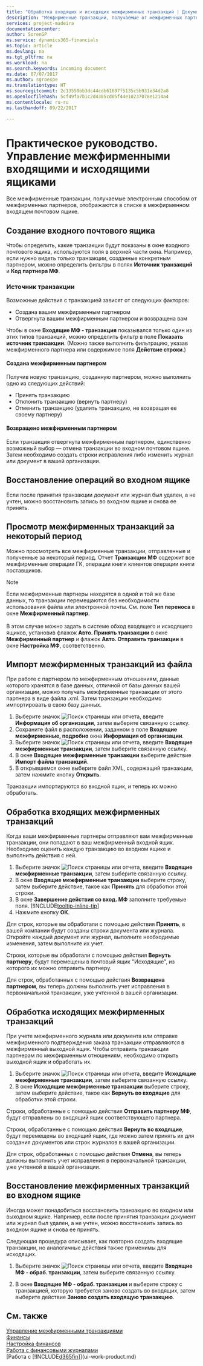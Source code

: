 ```yaml
---
title: "Обработка входящих и исходящих межфирменных транзакций | Документы Майкрософт"
description: "Межфирменные транзакции, получаемые от межфирменных партнеров, отображаются в списке во входящем межфирменном ящике, где их можно обрабатывать вручную или автоматически."
services: project-madeira
documentationcenter: 
author: SorenGP
ms.service: dynamics365-financials
ms.topic: article
ms.devlang: na
ms.tgt_pltfrm: na
ms.workload: na
ms.search.keywords: incoming document
ms.date: 07/07/2017
ms.author: sgroespe
ms.translationtype: HT
ms.sourcegitcommit: 2c13559bb3dc44cdb61697f5135c5b931e34d2a8
ms.openlocfilehash: 5cf49fa7b1c2d4385cd05f44e10237078e1214a4
ms.contentlocale: ru-ru
ms.lasthandoff: 09/22/2017

---
```

# <a name="how-to-manage-the-intercompany-inbox-and-outbox"></a>Практическое руководство. Управление межфирменными входящими и исходящими ящиками
Все межфирменные транзакции, получаемые электронным способом от межфирменных партнеров, отображаются в списке в межфирменном входящем почтовом ящике.  

## <a name="organizing-the-inbox"></a>Создание входного почтового ящика  
 Чтобы определить, какие транзакции будут показаны в окне входного почтового ящика, используются поля в верхней части окна. Например, если нужно видеть только транзакции, созданные конкретным партнером, можно определить фильтры в полях **Источник транзакций** и **Код партнера МФ**.  

### <a name="transaction-source"></a>Источник транзакции  
Возможные действия с транзакцией зависят от следующих факторов:  

- Создана вашим межфирменным партнером  
- Отвергнута вашим межфирменным партнером и возвращена вам  

Чтобы в окне **Входящие МФ - транзакция** показывался только один из этих типов транзакций, можно определить фильтр в поле **Показать источник транзакции**. (Можно также выполнить фильтрацию, указав межфирменного партнера или содержимое поля **Действие строки**.)  

#### <a name="created-by-intercompany-partner"></a>Создана межфирменным партнером  
 Получив новую транзакцию, созданную партнером, можно выполнить одно из следующих действий:

- Принять транзакцию  
- Отклонить транзакцию (вернуть партнеру)  
- Отменить транзакцию (удалить транзакцию, не возвращая ее своему партнеру)  

#### <a name="returned-from-intercompany-partner"></a>Возвращено межфирменным партнером  
 Если транзакция отвергнута межфирменным партнером, единственно возможный выбор — отмена транзакции во входном почтовом ящике. Затем необходимо создать строки исправления либо изменить журнал или документ в вашей организации.  

## <a name="re-creating-inbox-entries"></a>Восстановление операций во входном ящике  
 Если после принятия транзакции документ или журнал был удален, а не учтен, можно восстановить запись во входном ящике и снова ее принять.  

## <a name="getting-an-overview-of-intercompany-transactions-for-a-period"></a>Просмотр межфирменных транзакций за некоторый период  
 Можно просмотреть все межфирменные транзакции, отправленные и полученные за некоторый период. Отчет **Транзакции МФ** содержит все межфирменные операции ГК, операции книги клиентов операции книги поставщиков.

 > [!NOTE]  
 > Если межфирменные партнеры находятся в одной и той же базе данных, то транзакции перемещаются без необходимости использования файла или электронной почты. См. поле **Тип переноса** в окне **Межфирменный партнер**. <br /><br />
В этом случае можно задать в системе обход входящего и исходящего ящиков, установив флажок **Авто. Принять транзакции** в окне **Межфирменный партнер** и флажок **Авто. Отправить транзакции** в окне **Настройка МФ**, соответственно.

## <a name="to-import-intercompany-transactions-from-a-file"></a>Импорт межфирменных транзакций из файла  
При работе с партнером по межфирменным отношениям, данные которого хранятся в базе данных, отличной от базы данных вашей организации, можно получать межфирменные транзакции от этого партнера в виде файла .xml. Затем транзакции необходимо импортировать в свою базу данных.  

1.  Выберите значок ![Поиск страницы или отчета](media/ui-search/search_small.png "Значок поиска страницы или отчета"), введите **Информация об организации**, затем выберите связанную ссылку.
2. Сохраните файл в расположении, заданном в поле **Входящие межфирменные, подробно** окна **Информация об организации**.  
3. Выберите значок ![Поиск страницы или отчета](media/ui-search/search_small.png "Значок поиска страницы или отчета"), введите **Входящие межфирменные транзакции**, затем выберите связанную ссылку.
4. В окне **Входящие межфирменные транзакции** выберите действие **Импорт файла транзакций**.  
5. В открывшемся окне выберите файл XML, содержащий транзакции, затем нажмите кнопку **Открыть**.  

Транзакции импортируются во входной ящик, и теперь их можно обработать.

## <a name="to-process-incoming-intercompany-transactions"></a>Обработка входящих межфирменных транзакций  
Когда ваши межфирменные партнеры отправляют вам межфирменные транзакции, они попадают в ваш межфирменный входной ящик. Необходимо оценить каждую транзакцию во входном ящике и выполнить действия с ней.  

1. Выберите значок ![Поиск страницы или отчета](media/ui-search/search_small.png "Значок поиска страницы или отчета"), введите **Входящие межфирменные транзакции**, затем выберите связанную ссылку.  
2. В окне **Входящие межфирменные транзакции** выберите строку, затем выберите действие, такое как **Принять** для обработки этой строки.
3. В окне **Завершение действия со вход. МФ** заполните требуемые поля. [!INCLUDE[tooltip-inline-tip](includes/tooltip-inline-tip_md.md)]
4. Нажмите кнопку **ОК**.  

Для строк, которые вы обработали с помощью действия **Принять**, в вашей компании будут созданы строки документа или журнала. Откройте каждый документ или журнал, выполните необходимые изменения, затем выполните их учет.  

Строки, которые вы обработали с помощью действия **Вернуть партнеру**, будут перемещены в почтовый ящик "Исходящие", из которого их можно отправить партнеру.

Для строк, обработанных с помощью действия **Возвращена партнером**, вы теперь должны выполнить учет исправления в первоначальной транзакции, уже учтенной в вашей организации.

## <a name="to-process-outgoing-intercompany-transactions"></a>Обработка исходящих межфирменных транзакций  
При учете межфирменного журнала или документа или отправке межфирменного подтверждения заказа транзакции отправляются в межфирменный выходной ящик. Чтобы отправить транзакции партнерам по межфирменным отношениям, необходимо открыть выходной ящик и обработать их.  

1.  Выберите значок ![Поиск страницы или отчета](media/ui-search/search_small.png "Значок поиска страницы или отчета"), введите **Исходящие межфирменные транзакции**, затем выберите связанную ссылку.  
2. В окне **Исходящие межфирменные транзакции** выберите строку, затем выберите действие, такое как **Вернуть во входящие** для обработки этой строки.

Строки, обработанные с помощью действия **Отправить партнеру МФ**, будут отправлены во входящий ящик соответствующего партнера.

Строки, обработанные с помощью действия **Вернуть во входящие**, будут перемещены во входящий ящик, где можно затем принять их для создания документов или строк журналов в вашей организации.  

Для строк, обработанных с помощью действия **Отмена**, вы теперь должны выполнить учет исправления в первоначальной транзакции, уже учтенной в вашей организации.  

## <a name="to-recreate-intercompany-inbox-transactions"></a>Восстановление межфирменных транзакций во входном ящике  
Иногда может понадобиться восстановить транзакцию во входном или выходном ящике. Например, если после принятия транзакции документ или журнал был удален, а не учтен, можно восстановить запись во входном ящике и снова ее принять.  

Следующая процедура описывает, как повторно создать входящие транзакции, но аналогичные действия также применимы для исходящих.

  1.  Выберите значок ![Поиск страницы или отчета](media/ui-search/search_small.png "Значок поиска страницы или отчета"), введите **Входящие МФ - обраб. транзакции**, затем выберите связанную ссылку.  

  2.  В окне **Входящие МФ - обраб. транзакции** и выберите строку с транзакцией, которую требуется заново создать во входящих, затем выберите действие **Заново создать входящую транзакцию**.  

## <a name="see-also"></a>См. также
[Управление межфирменными транзакциями](intercompany-manage.md)  
[Финансы](finance.md)  
[Настройка финансов](finance-setup-finance.md)  
[Работа с финансовыми журналами](ui-work-general-journals.md)  
[Работа с [!INCLUDE[d365fin](includes/d365fin_md.md)]](ui-work-product.md)

